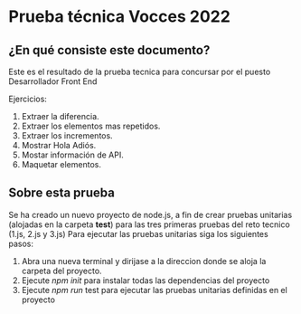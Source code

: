 # Prueba técnica Vocces 2022

## ¿En qué consiste este documento?
Este es el resultado de la prueba tecnica para concursar por el puesto Desarrollador Front End

Ejercicios:
  1. Extraer la diferencia.
  2. Extraer los elementos mas repetidos.
  3. Extraer los incrementos.
  4. Mostrar Hola Adiós.
  5. Mostar información de API.
  6. Maquetar elementos.

## Sobre esta prueba
Se ha creado un nuevo proyecto de node.js, a fin de crear pruebas unitarias (alojadas en la carpeta __test__) para las tres primeras pruebas del reto tecnico (1.js, 2.js y 3.js)
Para ejecutar las pruebas unitarias siga los siguientes pasos:
1. Abra una nueva terminal y dirijase a la direccion donde se aloja la carpeta del proyecto.
2. Ejecute *npm init* para instalar todas las dependencias del proyecto
3. Ejecute *npm run* test para ejecutar las pruebas unitarias definidas en el proyecto
   
